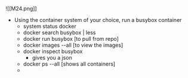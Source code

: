 ![[M24.png]]

- Using the container system of your choice, run a busybox container
	- system status docker
	- docker search busybox | less 
	- docker run busybox [to pull from repo]
	- docker images --all [to view the images]
	- docker inspect busybox
		- gives you a json
	- docker ps --all [shows all containers]
	- 